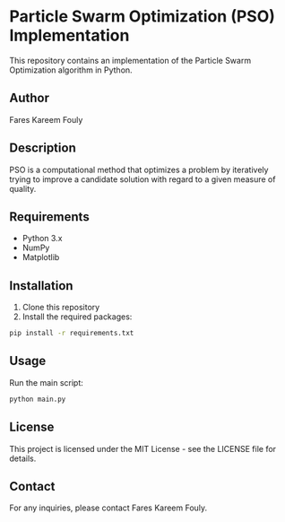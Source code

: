 # Particle Swarm Optimization (PSO) Implementation

This repository contains an implementation of the Particle Swarm Optimization algorithm in Python.

## Author
Fares Kareem Fouly

## Description
PSO is a computational method that optimizes a problem by iteratively trying to improve a candidate solution with regard to a given measure of quality.

## Requirements
- Python 3.x
- NumPy
- Matplotlib

## Installation
1. Clone this repository
2. Install the required packages:
```bash
pip install -r requirements.txt
```

## Usage
Run the main script:
```bash
python main.py
```

## License
This project is licensed under the MIT License - see the LICENSE file for details.

## Contact
For any inquiries, please contact Fares Kareem Fouly.
